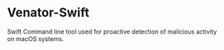 # Venator-Swift
Swift Command line tool used for proactive detection of malicious activity on macOS systems. 
